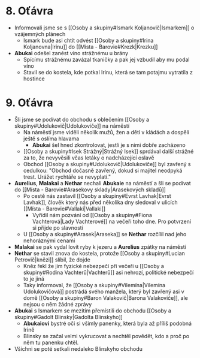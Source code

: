 # 8. Oťávra
- Informovali jsme se s [[Osoby a skupiny#Ismark Koljanovič|Ismarkem]] o vzájemných plánech
	- Ismark bude asi chtít odvést [[Osoby a skupiny#Irina Koljanovna|Irinu]] do [[Místa - Barovie#Krezk|Krezku]]
- **Abukai** odešel zanést víno strážnému u brány
	- Spícímu strážnému zavázal tkaničky a pak jej vzbudil aby mu podal víno
	- Stavil se do kostela, kde potkal Irinu, která se tam potajmu vytratila z hostince
# 9. Oťávra
- Šli jsme se podívat do obchodu s oblečením [[Osoby a skupiny#Udolukovič|Udolukoviče]] na náměstí
	- Na náměstí jsme viděli několik mužů, žen a dětí v kládách a dospělí ještě s oslíma hlavama
		- **Abukai** šel hned zkontrolovat, jestli je s nimi dobře zacházeno
	- [[Osoby a skupiny#Isek Strážný|Strážný Isek]] sprdával další strážné za to, že nevyvěsili včas letáky o nadcházející oslavě 
	- Obchod [[Osoby a skupiny#Udolukovič|Udolukoviče]] byl zavřený s cedulkou: "Obchod dočasně zavřený, dokud si majitel neodpyká trest. Urážet rychtáře se nevyplatí."
- **Aurelius**, **Malakai** a **Nethar** nechali **Abukaie** na náměstí a šli se podívat do [[Místa - Barovie#Arasekovy sklady|Arasekových skladů]]
	- Po cestě nás zastavil [[Osoby a skupiny#Evrst Lavhak|Evrst Lavhak]], člověk který nás před několika dny sledoval v ulicích [[Místa - Barovie#Vallaki|Vallaki]]
		- Vyřídil nám pozvání od [[Osoby a skupiny#Fiona Vachterová|Lady Vachterové]] na večeři toho dne. Pro potvrzení si přijde po slavnosti
	- U [[Osoby a skupiny#Arasek|Araseka]] se **Nethar** rozčílil nad jeho nehoráznými cenami 
- **Malakai** se pak vydal lovit ryby k jezeru a **Aurelius** zpátky na náměstí
- **Nethar** se stavil znova do kostela, protože [[Osoby a skupiny#Lucian Petrovič|knězi]] slíbil, že dojde
	- Kněz řekl že jim fyzické nebezpečí při večeři u [[Osoby a skupiny#Rodina Vachterů|Vachterů]] asi nehrozí, politické nebezpečí to je jiná
	- Taky informoval, že [[Osoby a skupiny#Vilemína|Vilemína Udolukovičová]] postrádá svého manžela, který byl zavřený asi v domě [[Osoby a skupiny#Baron Valakovič|Barona Valakoviče]], ale nejsou o něm žádné zprávy
- **Abukai** s Ismarkem se mezitím přemístili do obchodu [[Osoby a skupiny#Gadolt Blinsky|Gadolta Blinskyho]]
	- **Abukaiovi** bystré oči si všimly panenky, která byla až příliš podobná Irině
	- Blinsky se začal velmi vykrucovat a nechtěl povědět, kdo a proč po něm tu panenku chtěl.
- Všichni se poté setkali nedaleko Blinskyho obchodu